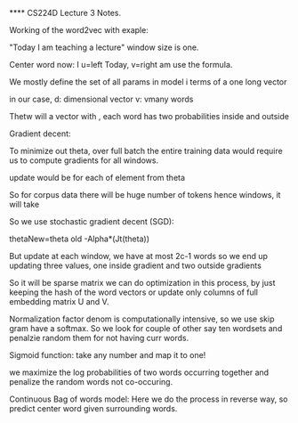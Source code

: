 **** CS224D Lecture 3 Notes.

 Working of the word2vec with exaple:


 "Today I am teaching a lecture"  window size is one.

 Center word now: I
 u=left Today, v=right am
 use the formula.


 We mostly define the set of all params in model i terms of a one long vector

 in our case,
 d: dimensional vector
 v: vmany words

 Thetw will a vector with , each word has two probabilities inside and outside


 Gradient decent:


 To minimize out theta, over full batch the entire training data would require us to compute gradients for all windows.


 update would be for each of element from theta

 So for corpus data there will be huge number of tokens hence windows, it will take


 So we use stochastic gradient decent (SGD):


 thetaNew=theta old -Alpha*(Jt(theta))

But update at each window, we have at most 2c-1 words so we end up updating three values, one inside gradient and two outside gradients

So it will be sparse matrix we can do optimization in this process, by just keeping the hash of the word vectors or update only columns of full embedding matrix U and V.


Normalization factor denom is computationally intensive, so we use skip gram have a softmax. So we look for couple of other say ten wordsets and penalzie random them for not having curr words.


Sigmoid function: take any number and map it to one!


we maximize the log probabilities of two words occurring together and penalize the random words not co-occuring.


Continuous Bag of words model:
Here we do the process in reverse way,
so predict center word given surrounding words.
